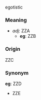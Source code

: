 egotistic
### Meaning
+ _adj_: ZZA
	+ __eg__: ZZB

### Origin

ZZC

### Synonym

__eg__: ZZD

+ ZZE


